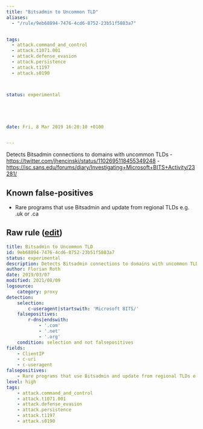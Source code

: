 ```yaml
---
title: "Bitsadmin to Uncommon TLD"
aliases:
  - "/rule/9eb68894-7476-4cd6-8752-23b51f5883a7"


tags:
  - attack.command_and_control
  - attack.t1071.001
  - attack.defense_evasion
  - attack.persistence
  - attack.t1197
  - attack.s0190



status: experimental





date: Fri, 8 Mar 2019 16:20:10 +0100


---
```


Detects Bitsadmin connections to domains with uncommon TLDs - https://twitter.com/jhencinski/status/1102695118455349248 - https://isc.sans.edu/forums/diary/Investigating+Microsoft+BITS+Activity/23281/

<!--more-->


## Known false-positives

* Rare programs that use Bitsadmin and update from regional TLDs e.g. .uk or .ca




## Raw rule ([edit](https://github.com/SigmaHQ/sigma/edit/master/rules/proxy/proxy_ua_bitsadmin_susp_tld.yml))
```yaml
title: Bitsadmin to Uncommon TLD
id: 9eb68894-7476-4cd6-8752-23b51f5883a7
status: experimental
description: Detects Bitsadmin connections to domains with uncommon TLDs - https://twitter.com/jhencinski/status/1102695118455349248 - https://isc.sans.edu/forums/diary/Investigating+Microsoft+BITS+Activity/23281/
author: Florian Roth
date: 2019/03/07
modified: 2021/08/09
logsource:
    category: proxy
detection:
    selection:
        c-useragent|startswith: 'Microsoft BITS/'
    falsepositives:
        r-dns|endswith:
            - '.com' 
            - '.net' 
            - '.org' 
    condition: selection and not falsepositives
fields:
    - ClientIP
    - c-uri
    - c-useragent
falsepositives:
    - Rare programs that use Bitsadmin and update from regional TLDs e.g. .uk or .ca
level: high
tags:
    - attack.command_and_control
    - attack.t1071.001
    - attack.defense_evasion
    - attack.persistence
    - attack.t1197
    - attack.s0190

```
